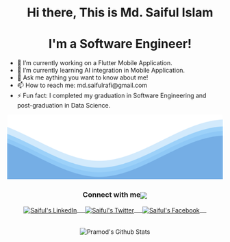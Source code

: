 <!DOCTYPE html>
<html lang="en">
<head>
    <meta charset="UTF-8">
    <meta http-equiv="X-UA-Compatible" content="IE=edge">
    <meta name="viewport" content="width=device-width, initial-scale=1.0">
</head>
<body>
        <p align="center">
            <ul>
                <h1 align="center">Hi there, This is Md. Saiful Islam</h1>
                <h1 align="center">I'm a Software Engineer!</h1>
                <li> 🔭 I’m currently working on a Flutter Mobile Application.</li>
                <li> 🌱 I’m currently learning AI integration in Mobile Application.</li>
                <li> 💬 Ask me aything you want to know about me!</li>
                <li> 📫 How to reach me: md.saifulrafi@gmail.com</li>
                <li> ⚡ Fun fact: I completed my graduation in Software Engineering and post-graduation in Data Science.</li>
            </ul>
        </p>
        <img src="https://raw.githubusercontent.com/fredgrott/FredGrott/gh-pages/waves.svg" width="100%" height="150">
        <div align="center">
        <h3 align="center">Connect with me<img align="center" src="https://github.com/rajput2107/rajput2107/blob/master/Assets/Handshake.gif" height="33px" /></h3>
        </div>
        <p align="center">
       <a href="https://linkedin.com/in/md-saiful-islam-6674a814b" target=”_blank”>
        <img align="center" alt="Saiful's LinkedIn" width="30px" src="https://www.vectorlogo.zone/logos/linkedin/linkedin-icon.svg" /> &nbsp; &nbsp;
        </a>
        <a href="https://twitter.com/MdSaifu67284268" target=”_blank”>
            <img align="center" alt="Saiful's Twitter" width="30px" src="https://www.vectorlogo.zone/logos/twitter/twitter-tile.svg" /> &nbsp; &nbsp;
        </a>
        <a href="https://www.facebook.com/md.saifulislam.rafi.bd" target=”_blank”>
                <img align="center" alt="Saiful's Facebook" width="30px" src="https://www.vectorlogo.zone/logos/facebook/facebook-official.svg" /> &nbsp; &nbsp;
        </a>
        <br/>
        <br/>
        <p align="center">
        <img align="center" src="https://github-readme-stats.vercel.app/api?username=md-saiful-islam-rafi&count_private=true&theme=shades-of-purple&show_icons=true" alt="Pramod's Github            Stats">
        </p>
       </a>
    </p>
</body>
</html>
